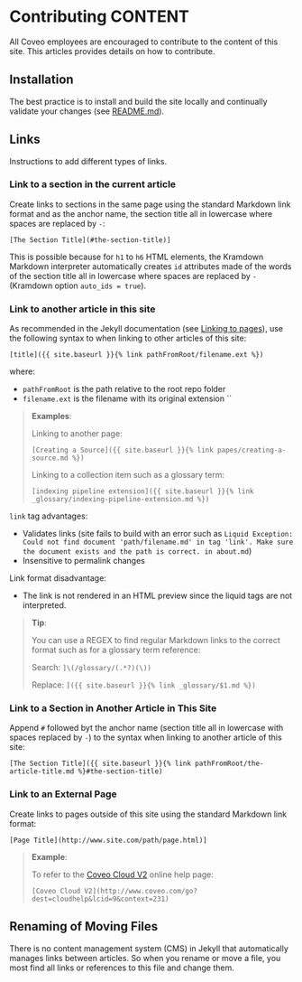 # Contributing CONTENT

All Coveo employees are encouraged to contribute to the content of this site. This articles provides details on how to contribute.  

## Installation

The best practice is to install and build the site locally and continually validate your changes (see [README.md](README.md)). 

## Links

Instructions to add different types of links. 

### Link to a section in the current article 

Create links to sections in the same page using the standard Markdown link format and as the anchor name, the section title all in lowercase where spaces are replaced by `-`: 

`[The Section Title](#the-section-title)]`

This is possible because for `h1` to `h6` HTML elements, the Kramdown Markdown interpreter automatically creates `id` attributes made of the words of the section title all in lowercase where spaces are replaced by `-` (Kramdown option `auto_ids = true`). 

### Link to another article in this site

As recommended in the Jekyll documentation (see [Linking to pages](https://jekyllrb.com/docs/templates/#links)), use the following syntax to when linking to other articles of this site: 

`[title]({{ site.baseurl }}{% link pathFromRoot/filename.ext %})`

where: 
* `pathFromRoot` is the path relative to the root repo folder
* `filename.ext` is the filename with its original extension
``
> **Examples**:
> 
>Linking to another page:
>
> `[Creating a Source]({{ site.baseurl }}{% link papes/creating-a-source.md %})`
>
> Linking to a collection item such as a glossary term:
>
> `[indexing pipeline extension]({{ site.baseurl }}{% link _glossary/indexing-pipeline-extension.md %})`

`link` tag advantages:
* Validates links (site fails to build with an error such as `Liquid Exception: Could not find document 'path/filename.md' in tag 'link'. Make sure the document exists and the path is correct. in about.md`)
* Insensitive to permalink changes

Link format disadvantage: 
* The link is not rendered in an HTML preview since the liquid tags are not interpreted. 
> **Tip**: 
>
> You can use a REGEX to find regular Markdown links to the correct format such as for a glossary term reference: 
> 
> Search: `]\(/glossary/(.*?)(\))`
>
> Replace:  ```]({{ site.baseurl }}{% link _glossary/$1.md %})```

### Link to a Section in Another Article in This Site

Append `#` followed byt the anchor name (section title all in lowercase with spaces replaced by `-`) to the syntax when linking to another article of this site: 

`[The Section Title]({{ site.baseurl }}{% link pathFromRoot/the-article-title.md %}#the-section-title)`

### Link to an External Page

Create links to pages outside of this site using the standard Markdown link format: 

`[Page Title](http://www.site.com/path/page.html)]`

> **Example**:
> 
> To refer to the [Coveo Cloud V2](http://www.coveo.com/go?dest=cloudhelp&lcid=9&context=231) online help page: 
> 
> `[Coveo Cloud V2](http://www.coveo.com/go?dest=cloudhelp&lcid=9&context=231)`

## Renaming of Moving Files

There is no content management system (CMS) in Jekyll that automatically manages links between articles. So when you rename or move a file, you most find all links or references to this file and change them. 

